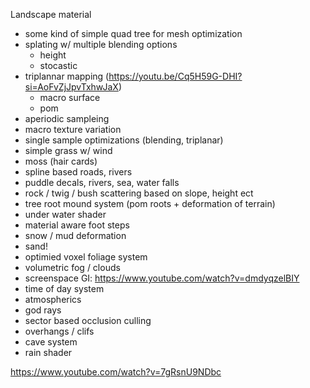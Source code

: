 Landscape material

- some kind of simple quad tree for mesh optimization
- splating w/ multiple blending options
    - height
    - stocastic
- triplannar mapping (https://youtu.be/Cq5H59G-DHI?si=AoFvZjJpvTxhwJaX)
    - macro surface
    - pom
- aperiodic sampleing
- macro texture variation
- single sample optimizations (blending, triplanar)
- simple grass w/ wind
- moss (hair cards)
- spline based roads, rivers
- puddle decals, rivers, sea, water falls
- rock / twig / bush scattering based on slope, height ect
- tree root mound system (pom roots + deformation of terrain)
- under water shader
- material aware foot steps
- snow / mud deformation
- sand!
- optimied voxel foliage system
- volumetric fog / clouds
- screenspace GI: https://www.youtube.com/watch?v=dmdyqzelBIY
- time of day system
- atmospherics
- god rays
- sector based occlusion culling
- overhangs / clifs
- cave system
- rain shader


https://www.youtube.com/watch?v=7gRsnU9NDbc